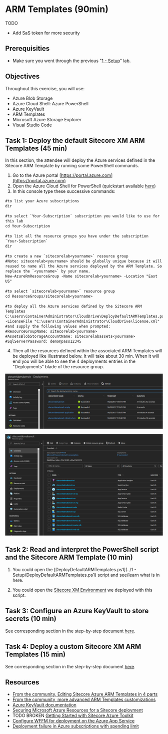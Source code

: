 # ARM Templates (90min)

TODO
- Add SaS token for more security

## Prerequisities

- Make sure you went through the previous "[1 - Setup](../1%20-%20Setup/README.md)" lab.

## Objectives

Throughout this exercise, you will use:
- Azure Blob Storage
- Azure Cloud Shell: Azure PowerShell
- Azure KeyVault
- ARM Templates
- Microsoft Azure Storage Explorer
- Visual Studio Code

## Task 1: Deploy the default Sitecore XM ARM Templates (45 min)

In this section, the attendee will deploy the Azure services defined in the Sitecore ARM Template by running some PowerShell commands.

1. Go to the Azure portal [https://portal.azure.com](https://portal.azure.com)
2. Open the Azure Cloud Shell for PowerShell (quickstart available [here](https://docs.microsoft.com/en-us/azure/cloud-shell/quickstart-powershell))
3. In this console type these successive commands:

```
#to list your Azure subscriptions
dir

#to select `Your-Subscription` subscription you would like to use for this lab
cd Your-Subscription

#to list all the resource groups you have under the subscription `Your-Subscription`
dir

#to create a new `sitecorelab<yourname>` resource group
#Note: sitecorelab<yourname> should be globally unique because it will reused to name all the Azure services deployed by the ARM Template. So replace the `<yourname>` by your name.
New-AzureRmResourceGroup -Name sitecorelab<yourname> -Location "East US"

#to select `sitecorelab<yourname>` resource group
cd ResourceGroups/sitecorelab<yourname>

#to deploy all the Azure services defined by the Sitecore ARM Templates
C:\users\ContainerAdministrator\CloudDrive\DeployDefaultARMTemplates.ps1 -LicenseFile "C:\users\ContainerAdministrator\CloudDrive\license.xml"
#and supply the following values when prompted:
#ResourceGroupName: sitecorelab<yourname>
#AssetsBlobStorageAccountName: sitecorelabassets<yourname>
#SqlServerPassword: demo@pass12345
```

4. Then all the resources defined within the associated ARM Templates will be deployed like illustrated below. It will take about 30 min. When it will end you will be able to see the 4 deployments entries in the "Deployments" blade of the resource group.

![Resource group deployments](./imgs/resource%20group%20deployments.PNG)

![Azure resources created](./imgs/azure%20resources%20created.PNG)

## Task 2: Read and interpret the PowerShell script and the Sitecore ARM Template (10 min)

1. You could open the [DeployDefaultARMTemplates.ps1](../1 - Setup/DeployDefaultARMTemplates.ps1) script and see/learn what is in here.

2. You could open the [Sitecore XM Environment](https://github.com/Sitecore/Sitecore-Azure-Quickstart-Templates/tree/master/Sitecore%209.0.0/XM) we deployed with this script.

## Task 3: Configure an Azure KeyVault to store secrets (10 min)

See corresponding section in the step-by-step document [here](../Sitecore%20on%20Azure%20PaaS%20services%20-%20Hands-on%20Lab.pdf).

## Task 4: Deploy a custom Sitecore XM ARM Templates (15 min)

See corresponding section in the step-by-step document [here](../Sitecore%20on%20Azure%20PaaS%20services%20-%20Hands-on%20Lab.pdf).

## Resources

- [From the community, Editing Sitecore Azure ARM Templates in 4 parts](http://robearlam.com/blog/editing-sitecore-azure-arm-templates-part-1-introduction/)
- [From the community, more advanced ARM Templates customizations](https://alwaysupalwayson.blogspot.ca/2017/02/lets-cook-and-play-with-default.html)
- [Azure KeyVault documentation](https://docs.microsoft.com/en-us/azure/key-vault/)
- [Securing Microsoft Azure Resources for a Sitecore deployment](https://doc.sitecore.net/sitecore_experience_platform/setting_up_and_maintaining/sitecore_on_azure/analytics/securing_microsoft_azure_resources_for_a_sitecore_deployment)
- TODO BROKEN [Getting Started with Sitecore Azure Toolkit](https://doc.sitecore.net/cloud/working_with_sitecore_azure/configuring_sitecore_azure/getting_started_with_sitecore_azure_toolkit)
- [Configure WFFM for deployment on the Azure App Service](https://doc.sitecore.net/web%20forms%20for%20marketers/setting%20up%20web%20forms/installing/configure%20wffm%20for%20deployment%20on%20the%20azure%20app%20service)
- [Deployment failure in Azure subscriptions with spending limit](https://kb.sitecore.net/articles/915122)